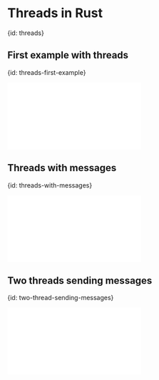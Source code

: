 # Threads in Rust
{id: threads}

## First example with threads
{id: threads-first-example}

![](examples/try-threads/src/main.rs)

## Threads with messages
{id: threads-with-messages}

![](examples/threads-messages/src/main.rs)

## Two threads sending messages
{id: two-thread-sending-messages}

![](examples/threads-messages-multiple-sources/src/main.rs)

